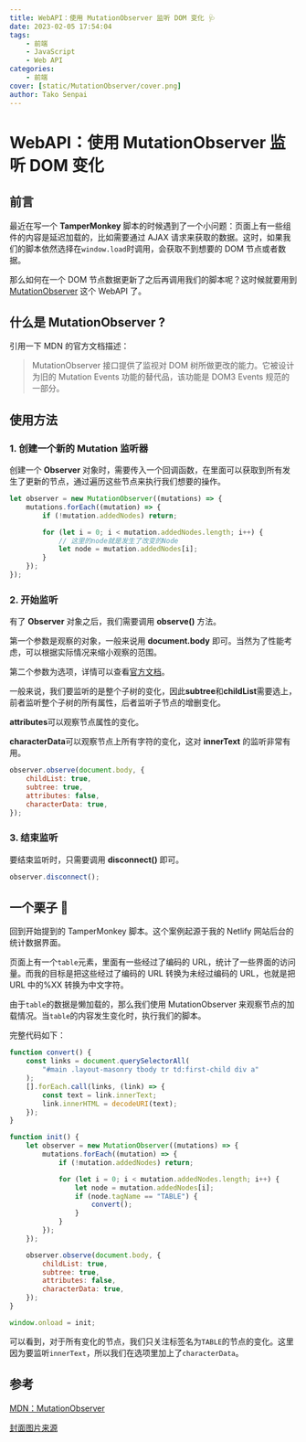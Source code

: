 ```yaml
---
title: WebAPI：使用 MutationObserver 监听 DOM 变化 🩺
date: 2023-02-05 17:54:04
tags:
    - 前端
    - JavaScript
    - Web API
categories:
    - 前端
cover: [static/MutationObserver/cover.png]
author: Tako Senpai
---
```


# WebAPI：使用 MutationObserver 监听 DOM 变化

## 前言

最近在写一个 **TamperMonkey** 脚本的时候遇到了一个小问题：页面上有一些组件的内容是延迟加载的，比如需要通过 AJAX 请求来获取的数据。这时，如果我们的脚本依然选择在`window.load`时调用，会获取不到想要的 DOM 节点或者数据。

那么如何在一个 DOM 节点数据更新了之后再调用我们的脚本呢？这时候就要用到 [MutationObserver](https://developer.mozilla.org/zh-CN/docs/Web/API/MutationObserver) 这个 WebAPI 了。

## 什么是 MutationObserver ?

引用一下 MDN 的官方文档描述：

> MutationObserver 接口提供了监视对 DOM 树所做更改的能力。它被设计为旧的 Mutation Events 功能的替代品，该功能是 DOM3 Events 规范的一部分。

## 使用方法

### 1. 创建一个新的 Mutation 监听器

创建一个 **Observer** 对象时，需要传入一个回调函数，在里面可以获取到所有发生了更新的节点，通过遍历这些节点来执行我们想要的操作。

```JavaScript
let observer = new MutationObserver((mutations) => {
    mutations.forEach((mutation) => {
        if (!mutation.addedNodes) return;

        for (let i = 0; i < mutation.addedNodes.length; i++) {
            // 这里的node就是发生了改变的Node
            let node = mutation.addedNodes[i];
        }
    });
});
```

### 2. 开始监听

有了 **Observer** 对象之后，我们需要调用 **observe()** 方法。

第一个参数是观察的对象，一般来说用 **document.body** 即可。当然为了性能考虑，可以根据实际情况来缩小观察的范围。

第二个参数为选项，详情可以查看[官方文档](https://developer.mozilla.org/zh-CN/docs/Web/API/MutationObserver/observe)。

一般来说，我们要监听的是整个子树的变化，因此**subtree**和**childList**需要选上，前者监听整个子树的所有属性，后者监听子节点的增删变化。

**attributes**可以观察节点属性的变化。

**characterData**可以观察节点上所有字符的变化，这对 **innerText** 的监听非常有用。

```JavaScript
observer.observe(document.body, {
    childList: true,
    subtree: true,
    attributes: false,
    characterData: true,
});
```

### 3. 结束监听

要结束监听时，只需要调用 **disconnect()** 即可。

```JavaScript
observer.disconnect();
```

## 一个栗子 🌰

回到开始提到的 TamperMonkey 脚本。这个案例起源于我的 Netlify 网站后台的统计数据界面。

页面上有一个`table`元素，里面有一些经过了编码的 URL，统计了一些界面的访问量。而我的目标是把这些经过了编码的 URL 转换为未经过编码的 URL，也就是把 URL 中的%XX 转换为中文字符。

由于`table`的数据是懒加载的，那么我们使用 MutationObserver 来观察节点的加载情况。当`table`的内容发生变化时，执行我们的脚本。

完整代码如下：

```JavaScript
function convert() {
    const links = document.querySelectorAll(
        "#main .layout-masonry tbody tr td:first-child div a"
    );
    [].forEach.call(links, (link) => {
        const text = link.innerText;
        link.innerHTML = decodeURI(text);
    });
}

function init() {
    let observer = new MutationObserver((mutations) => {
        mutations.forEach((mutation) => {
            if (!mutation.addedNodes) return;

            for (let i = 0; i < mutation.addedNodes.length; i++) {
                let node = mutation.addedNodes[i];
                if (node.tagName == "TABLE") {
                    convert();
                }
            }
        });
    });

    observer.observe(document.body, {
        childList: true,
        subtree: true,
        attributes: false,
        characterData: true,
    });
}

window.onload = init;

```

可以看到，对于所有变化的节点，我们只关注标签名为`TABLE`的节点的变化。这里因为要监听`innerText`，所以我们在选项里加上了`characterData`。

## 参考

[MDN：MutationObserver](https://developer.mozilla.org/zh-CN/docs/Web/API/MutationObserver)

[封面图片来源](https://shuvohabib.medium.com/listening-to-dom-changes-by-javascript-web-api-mutation-observer-hint-its-the-best-practice-3ee92dc8aac6)
